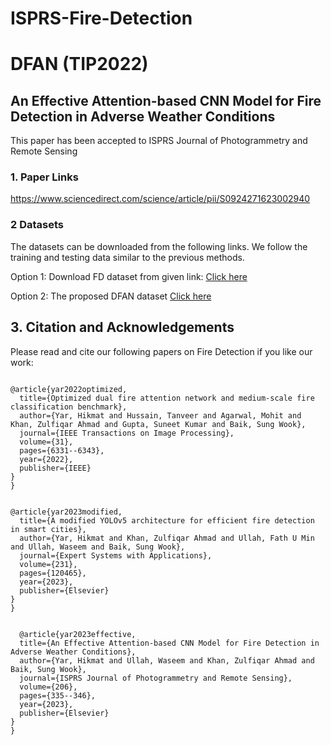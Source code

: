 # ISPRS-Fire-Detection
# DFAN (TIP2022)
## An Effective Attention-based CNN Model for Fire Detection in Adverse Weather Conditions

This paper has been accepted to ISPRS Journal of Photogrammetry and Remote Sensing

### 1. Paper Links
https://www.sciencedirect.com/science/article/pii/S0924271623002940

### 2 Datasets
The datasets can be downloaded from the following links. We follow the training and testing data similar to the previous methods.

Option 1: Download FD dataset from given link: [Click here](http://www.nnmtl.cn/EFDNet/)

Option 2: The proposed DFAN dataset [Click here](https://drive.google.com/file/d/10z998vuTzkNJElZdsSDrbIDpRWJ4aZoo/view?usp=drive_link)

## 3. Citation and Acknowledgements
Please read and cite our following papers on Fire Detection if you like our work:

<pre>
<code>
@article{yar2022optimized,
  title={Optimized dual fire attention network and medium-scale fire classification benchmark},
  author={Yar, Hikmat and Hussain, Tanveer and Agarwal, Mohit and Khan, Zulfiqar Ahmad and Gupta, Suneet Kumar and Baik, Sung Wook},
  journal={IEEE Transactions on Image Processing},
  volume={31},
  pages={6331--6343},
  year={2022},
  publisher={IEEE}
}
}</code>
</pre>

<pre>
<code>
@article{yar2023modified,
  title={A modified YOLOv5 architecture for efficient fire detection in smart cities},
  author={Yar, Hikmat and Khan, Zulfiqar Ahmad and Ullah, Fath U Min and Ullah, Waseem and Baik, Sung Wook},
  journal={Expert Systems with Applications},
  volume={231},
  pages={120465},
  year={2023},
  publisher={Elsevier}
}
}</code>
</pre>

<pre>
<code>
  @article{yar2023effective,
  title={An Effective Attention-based CNN Model for Fire Detection in Adverse Weather Conditions},
  author={Yar, Hikmat and Ullah, Waseem and Khan, Zulfiqar Ahmad and Baik, Sung Wook},
  journal={ISPRS Journal of Photogrammetry and Remote Sensing},
  volume={206},
  pages={335--346},
  year={2023},
  publisher={Elsevier}
}
}</code>
</pre>
